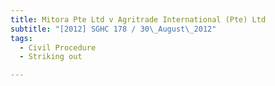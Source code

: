 ```yaml
---
title: Mitora Pte Ltd v Agritrade International (Pte) Ltd 
subtitle: "[2012] SGHC 178 / 30\_August\_2012"
tags:
  - Civil Procedure
  - Striking out

---
```


